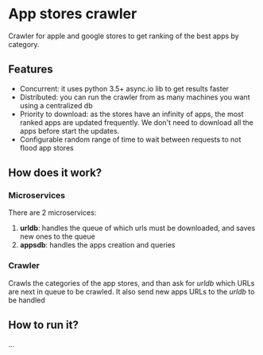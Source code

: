 # App stores crawler

Crawler for apple and google stores to get ranking of the best apps by category.


## Features

* Concurrent: it uses python 3.5+ async.io lib to get results faster
* Distributed: you can run the crawler from as many machines you want using a centralized db
* Priority to download: as the stores have an infinity of apps, the most ranked apps are updated frequently. We don't need to download all the apps before start the updates.
* Configurable random range of time to wait between requests to not flood app stores


## How does it work?


### Microservices

There are 2 microservices:

1. **urldb**: handles the queue of which urls must be downloaded, and saves new ones to the queue
2. **appsdb**: handles the apps creation and queries

### Crawler

Crawls the categories of the app stores, and than ask for *urldb* which URLs are next in queue to be crawled. 
It also send new apps URLs to the *urldb* to be handled

## How to run it?

...